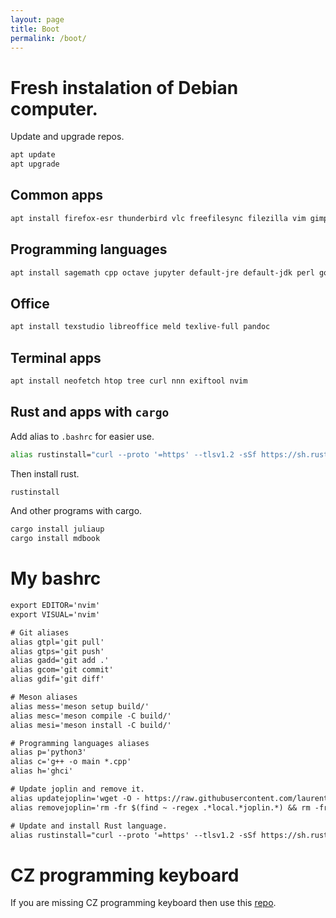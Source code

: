 ```yaml
---
layout: page
title: Boot
permalink: /boot/
---
```


# Fresh instalation of Debian computer.

Update and upgrade repos.

```sh
apt update
apt upgrade
```

## Common apps

```sh
apt install firefox-esr thunderbird vlc freefilesync filezilla vim gimp inkscape handbrake easytag asunder openshot-qt obs-studio telegram-desktop k3b kdenlive
```

## Programming languages

```sh
apt install sagemath cpp octave jupyter default-jre default-jdk perl golang git python3 ruby jekyll ghc ghc-prof ghc-doc doxygen polymake meson cmake make swi-prolog-full valgrind cppcheck
```

## Office

```sh
apt install texstudio libreoffice meld texlive-full pandoc
```

## Terminal apps

```sh
apt install neofetch htop tree curl nnn exiftool nvim
```

## Rust and apps with `cargo`


Add alias to `.bashrc` for easier use.

```sh
alias rustinstall="curl --proto '=https' --tlsv1.2 -sSf https://sh.rustup.rs | sh"
```

Then install rust.

```sh
rustinstall
```

And other programs with cargo.

```sh
cargo install juliaup
cargo install mdbook
```

# My bashrc

```txt
export EDITOR='nvim'
export VISUAL='nvim'

# Git aliases
alias gtpl='git pull'
alias gtps='git push'
alias gadd='git add .'
alias gcom='git commit'
alias gdif='git diff'

# Meson aliases
alias mess='meson setup build/'
alias mesc='meson compile -C build/'
alias mesi='meson install -C build/'

# Programming languages aliases
alias p='python3'
alias c='g++ -o main *.cpp'
alias h='ghci'

# Update joplin and remove it.
alias updatejoplin='wget -O - https://raw.githubusercontent.com/laurent22/joplin/dev/Joplin_install_and_update.sh | bash'
alias removejoplin='rm -fr $(find ~ -regex .*local.*joplin.*) && rm -fr ~/.joplin'

# Update and install Rust language.
alias rustinstall="curl --proto '=https' --tlsv1.2 -sSf https://sh.rustup.rs | sh"
```

# CZ programming keyboard

If you are missing CZ programming keyboard then use this [repo](https://github.com/sedlons/czech-programmer-keyboard-layout-xkb).
